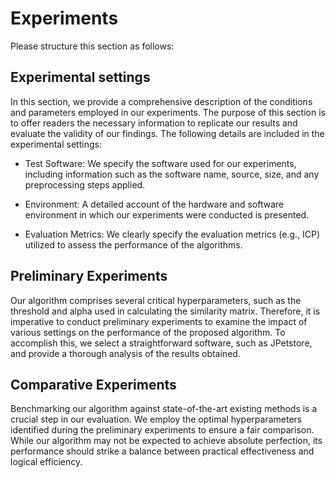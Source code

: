 # Experiments
Please structure this section as follows:

## Experimental settings
In this section, we provide a comprehensive description of the conditions and parameters employed in our experiments. The purpose of this section is to offer readers the necessary information to replicate our results and evaluate the validity of our findings. The following details are included in the experimental settings:

* Test Software: We specify the software used for our experiments, including information such as the software name, source, size, and any preprocessing steps applied.

* Environment: A detailed account of the hardware and software environment in which our experiments were conducted is presented.

* Evaluation Metrics: We clearly specify the evaluation metrics (e.g., ICP) utilized to assess the performance of the algorithms.



## Preliminary Experiments
Our algorithm comprises several critical hyperparameters, such as the threshold and alpha used in calculating the similarity matrix. Therefore, it is imperative to conduct preliminary experiments to examine the impact of various settings on the performance of the proposed algorithm. To accomplish this, we select a straightforward software, such as JPetstore, and provide a thorough analysis of the results obtained.


## Comparative Experiments
Benchmarking our algorithm against state-of-the-art existing methods is a crucial step in our evaluation. We employ the optimal hyperparameters identified during the preliminary experiments to ensure a fair comparison. While our algorithm may not be expected to achieve absolute perfection, its performance should strike a balance between practical effectiveness and logical efficiency.

